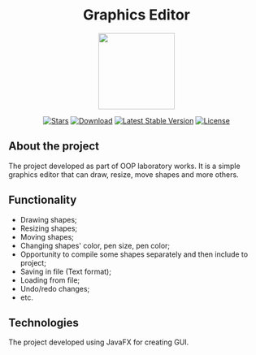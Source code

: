 <h1 align="center">Graphics Editor</h1>
<p align="center"><img src="https://i.imgur.com/IjiSZ26.png" height=150></p>

<p align="center">
<a href="https://github.com/N1ghtF1re/Graphics-Editor/stargazers"><img src="https://img.shields.io/github/stars/N1ghtF1re/Graphics-Editor.svg" alt="Stars"></a>
<a href="https://github.com/N1ghtF1re/Graphics-Editor/releases"><img src="https://img.shields.io/badge/download-brightgreen.svg" alt="Download"></a>
<a href="https://github.com/N1ghtF1re/Graphics-Editor/releases"><img src="https://img.shields.io/github/tag/N1ghtF1re/Graphics-Editor.svg" alt="Latest Stable Version"></a>
<a href="https://github.com/N1ghtF1re/Graphics-Editor/blob/master/LICENSE"><img src="https://img.shields.io/github/license/N1ghtF1re/Graphics-Editor.svg" alt="License"></a>
</p>
</p>

## About the project
The project developed as part of OOP laboratory works.
It is a simple graphics editor that can draw, resize, move shapes and more others.

## Functionality
- Drawing shapes;
- Resizing shapes;
- Moving shapes;
- Changing shapes' color, pen size, pen color;
- Opportunity to compile some shapes separately and then include to project;
- Saving in file (Text format); 
- Loading from file; 
- Undo/redo changes;
- etc. 

## Technologies
The project developed using JavaFX for creating GUI.
